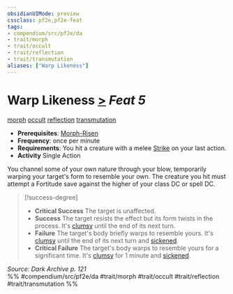 ```yaml
---
obsidianUIMode: preview
cssclass: pf2e,pf2e-feat
tags:
- compendium/src/pf2e/da
- trait/morph
- trait/occult
- trait/reflection
- trait/transmutation
aliases: ["Warp Likeness"]
---
```

# Warp Likeness  [>](../../Rules/core-rulebook/chapter-9-playing-the-game.md#Actions "Single Action") *Feat 5*  
[morph](../../Rules/traits/morph.md)  [occult](../../Rules/traits/occult.md)  [reflection](../../Rules/traits/reflection-da.md)  [transmutation](../../Rules/traits/transmutation.md)  

- **Prerequisites**: [Morph-Risen](morph-risen-da.md)
- **Frequency**: once per minute
- **Requirements**: You hit a creature with a melee [Strike](../../Rules/actions/strike.md) on your last action.
- **Activity** Single Action

You channel some of your own nature through your blow, temporarily warping your target's form to resemble your own. The creature you hit must attempt a Fortitude save against the higher of your class DC or spell DC.

> [!success-degree] 
> - **Critical Success** The target is unaffected.
> - **Success** The target resists the effect but its form twists in the process. It's [clumsy](../../Rules/conditions.md#Clumsy) until the end of its next turn.
> - **Failure** The target's body briefly warps to resemble yours. It's [clumsy](../../Rules/conditions.md#Clumsy) until the end of its next turn and [sickened](../../Rules/conditions.md#Sickened).
> - **Critical Failure** The target's body warps to resemble yours for a significant time. It's [clumsy](../../Rules/conditions.md#Clumsy) for 1 minute and [sickened](../../Rules/conditions.md#Sickened).

*Source: Dark Archive p. 121*  
%% #compendium/src/pf2e/da #trait/morph #trait/occult #trait/reflection #trait/transmutation %%